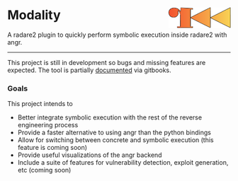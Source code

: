 # Modality <img src="docs/logo.png" align="right" alt="logo" width="140">

A radare2 plugin to quickly perform symbolic execution inside radare2 with angr. 

---

This project is still in development so bugs and missing features are expected. The tool is partially [documented](https://chasekanipe.gitbook.io/modality/) via gitbooks.

### Goals

This project intends to
 - Better integrate symbolic execution with the rest of the reverse engineering process
 - Provide a faster alternative to using angr than the python bindings
 - Allow for switching between concrete and symbolic execution (this feature is coming soon)
 - Provide useful visualizations of the angr backend
 - Include a suite of features for vulnerability detection, exploit generation, etc (coming soon)
